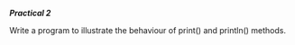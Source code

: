 *********Practical 2*********

Write a program to illustrate the behaviour of print() and println() methods.